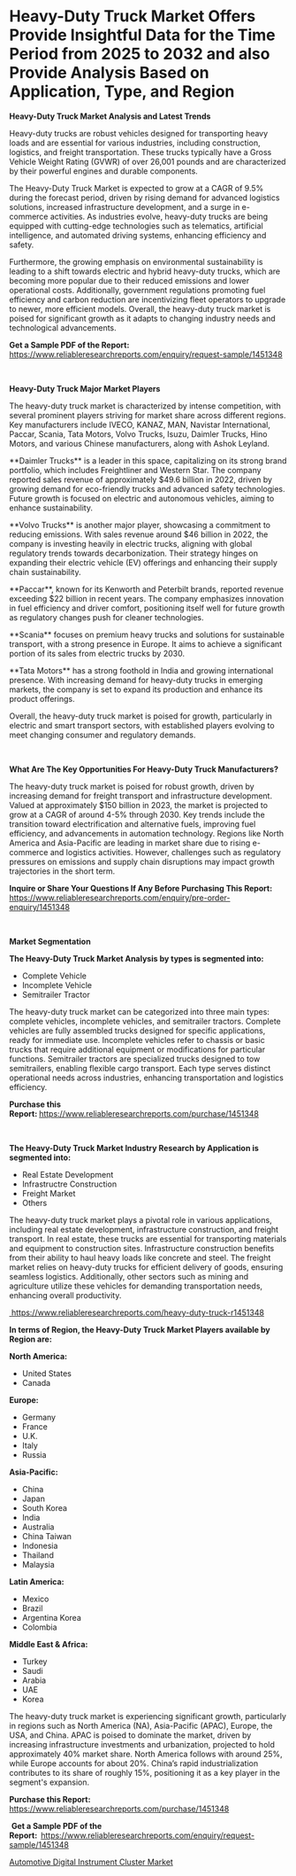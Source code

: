 <p><h1>Heavy-Duty Truck Market Offers Provide Insightful Data for the Time Period from 2025 to 2032 and also Provide Analysis Based on Application, Type, and Region</h1></p><p><strong>Heavy-Duty Truck Market Analysis and Latest Trends</strong></p>
<p><p>Heavy-duty trucks are robust vehicles designed for transporting heavy loads and are essential for various industries, including construction, logistics, and freight transportation. These trucks typically have a Gross Vehicle Weight Rating (GVWR) of over 26,001 pounds and are characterized by their powerful engines and durable components.</p><p>The Heavy-Duty Truck Market is expected to grow at a CAGR of 9.5% during the forecast period, driven by rising demand for advanced logistics solutions, increased infrastructure development, and a surge in e-commerce activities. As industries evolve, heavy-duty trucks are being equipped with cutting-edge technologies such as telematics, artificial intelligence, and automated driving systems, enhancing efficiency and safety.</p><p>Furthermore, the growing emphasis on environmental sustainability is leading to a shift towards electric and hybrid heavy-duty trucks, which are becoming more popular due to their reduced emissions and lower operational costs. Additionally, government regulations promoting fuel efficiency and carbon reduction are incentivizing fleet operators to upgrade to newer, more efficient models. Overall, the heavy-duty truck market is poised for significant growth as it adapts to changing industry needs and technological advancements.</p></p>
<p><strong>Get a Sample PDF of the Report:&nbsp;</strong> <a href="https://www.reliableresearchreports.com/enquiry/request-sample/1451348?utm_campaign=3210&utm_medium=2&utm_source=Github&utm_content=ia&utm_term=30032025&utm_id=heavy-duty-truck">https://www.reliableresearchreports.com/enquiry/request-sample/1451348</a></p>
<p>&nbsp;</p>
<p><strong>Heavy-Duty Truck Major Market Players</strong></p>
<p><p>The heavy-duty truck market is characterized by intense competition, with several prominent players striving for market share across different regions. Key manufacturers include IVECO, KANAZ, MAN, Navistar International, Paccar, Scania, Tata Motors, Volvo Trucks, Isuzu, Daimler Trucks, Hino Motors, and various Chinese manufacturers, along with Ashok Leyland.</p><p>**Daimler Trucks** is a leader in this space, capitalizing on its strong brand portfolio, which includes Freightliner and Western Star. The company reported sales revenue of approximately $49.6 billion in 2022, driven by growing demand for eco-friendly trucks and advanced safety technologies. Future growth is focused on electric and autonomous vehicles, aiming to enhance sustainability.</p><p>**Volvo Trucks** is another major player, showcasing a commitment to reducing emissions. With sales revenue around $46 billion in 2022, the company is investing heavily in electric trucks, aligning with global regulatory trends towards decarbonization. Their strategy hinges on expanding their electric vehicle (EV) offerings and enhancing their supply chain sustainability.</p><p>**Paccar**, known for its Kenworth and Peterbilt brands, reported revenue exceeding $22 billion in recent years. The company emphasizes innovation in fuel efficiency and driver comfort, positioning itself well for future growth as regulatory changes push for cleaner technologies.</p><p>**Scania** focuses on premium heavy trucks and solutions for sustainable transport, with a strong presence in Europe. It aims to achieve a significant portion of its sales from electric trucks by 2030.</p><p>**Tata Motors** has a strong foothold in India and growing international presence. With increasing demand for heavy-duty trucks in emerging markets, the company is set to expand its production and enhance its product offerings.</p><p>Overall, the heavy-duty truck market is poised for growth, particularly in electric and smart transport sectors, with established players evolving to meet changing consumer and regulatory demands.</p></p>
<p>&nbsp;</p>
<p><strong>What Are The Key Opportunities For Heavy-Duty Truck Manufacturers?</strong></p>
<p><p>The heavy-duty truck market is poised for robust growth, driven by increasing demand for freight transport and infrastructure development. Valued at approximately $150 billion in 2023, the market is projected to grow at a CAGR of around 4-5% through 2030. Key trends include the transition toward electrification and alternative fuels, improving fuel efficiency, and advancements in automation technology. Regions like North America and Asia-Pacific are leading in market share due to rising e-commerce and logistics activities. However, challenges such as regulatory pressures on emissions and supply chain disruptions may impact growth trajectories in the short term.</p></p>
<p><strong>Inquire or Share Your Questions If Any Before Purchasing This Report:</strong> <a href="https://www.reliableresearchreports.com/enquiry/pre-order-enquiry/1451348?utm_campaign=3210&utm_medium=2&utm_source=Github&utm_content=ia&utm_term=30032025&utm_id=heavy-duty-truck">https://www.reliableresearchreports.com/enquiry/pre-order-enquiry/1451348</a></p>
<p>&nbsp;</p>
<p><strong>Market Segmentation</strong></p>
<p><strong>The Heavy-Duty Truck Market Analysis by types is segmented into:</strong></p>
<p><ul><li>Complete Vehicle</li><li>Incomplete Vehicle</li><li>Semitrailer Tractor</li></ul></p>
<p><p>The heavy-duty truck market can be categorized into three main types: complete vehicles, incomplete vehicles, and semitrailer tractors. Complete vehicles are fully assembled trucks designed for specific applications, ready for immediate use. Incomplete vehicles refer to chassis or basic trucks that require additional equipment or modifications for particular functions. Semitrailer tractors are specialized trucks designed to tow semitrailers, enabling flexible cargo transport. Each type serves distinct operational needs across industries, enhancing transportation and logistics efficiency.</p></p>
<p><strong>Purchase this Report:&nbsp;</strong><a href="https://www.reliableresearchreports.com/purchase/1451348?utm_campaign=3210&utm_medium=2&utm_source=Github&utm_content=ia&utm_term=30032025&utm_id=heavy-duty-truck">https://www.reliableresearchreports.com/purchase/1451348</a></p>
<p>&nbsp;</p>
<p><strong>The Heavy-Duty Truck Market Industry Research by Application is segmented into:</strong></p>
<p><ul><li>Real Estate Development</li><li>Infrastructre Construction</li><li>Freight Market</li><li>Others</li></ul></p>
<p><p>The heavy-duty truck market plays a pivotal role in various applications, including real estate development, infrastructure construction, and freight transport. In real estate, these trucks are essential for transporting materials and equipment to construction sites. Infrastructure construction benefits from their ability to haul heavy loads like concrete and steel. The freight market relies on heavy-duty trucks for efficient delivery of goods, ensuring seamless logistics. Additionally, other sectors such as mining and agriculture utilize these vehicles for demanding transportation needs, enhancing overall productivity.</p></p>
<p><a href="https://www.reliableresearchreports.com/heavy-duty-truck-r1451348?utm_campaign=3210&utm_medium=2&utm_source=Github&utm_content=ia&utm_term=30032025&utm_id=heavy-duty-truck">&nbsp;https://www.reliableresearchreports.com/heavy-duty-truck-r1451348</a></p>
<p><strong>In terms of Region, the Heavy-Duty Truck Market Players available by Region are:</strong></p>
<p>
    <p> <strong> North America: </strong>
        <ul>
            <li>United States</li>
            <li>Canada</li>
        </ul>
        </p> 
    <p> <strong> Europe: </strong>
        <ul>
            <li>Germany</li>
            <li>France</li>
            <li>U.K.</li>
            <li>Italy</li>
            <li>Russia</li>
        </ul>
        </p> 
    <p> <strong> Asia-Pacific: </strong>
        <ul>
            <li>China</li>
            <li>Japan</li>
            <li>South Korea</li>
            <li>India</li>
            <li>Australia</li>
            <li>China Taiwan</li>
            <li>Indonesia</li>
            <li>Thailand</li>
            <li>Malaysia</li>
        </ul>
        </p> 
    <p> <strong> Latin America: </strong>
        <ul>
            <li>Mexico</li>
            <li>Brazil</li>
            <li>Argentina Korea</li>
            <li>Colombia</li>
        </ul>
        </p> 
    <p> <strong> Middle East & Africa: </strong>
        <ul>
            <li>Turkey</li>
            <li>Saudi</li>
            <li>Arabia</li>
            <li>UAE</li>
            <li>Korea</li>
        </ul>
    </p>
    </p>
<p><p>The heavy-duty truck market is experiencing significant growth, particularly in regions such as North America (NA), Asia-Pacific (APAC), Europe, the USA, and China. APAC is poised to dominate the market, driven by increasing infrastructure investments and urbanization, projected to hold approximately 40% market share. North America follows with around 25%, while Europe accounts for about 20%. China’s rapid industrialization contributes to its share of roughly 15%, positioning it as a key player in the segment's expansion.</p></p>
<p><strong>Purchase this Report: </strong><a href="https://www.reliableresearchreports.com/purchase/1451348?utm_campaign=3210&utm_medium=2&utm_source=Github&utm_content=ia&utm_term=30032025&utm_id=heavy-duty-truck">https://www.reliableresearchreports.com/purchase/1451348</a></p>
<p>&nbsp;<strong>Get a Sample PDF of the Report:&nbsp;&nbsp;</strong><a href="https://www.reliableresearchreports.com/enquiry/request-sample/1451348?utm_campaign=3210&utm_medium=2&utm_source=Github&utm_content=ia&utm_term=30032025&utm_id=heavy-duty-truck">https://www.reliableresearchreports.com/enquiry/request-sample/1451348</a></p>
<p><strong></strong></p>
<p><p><a href="https://github.com/lestymbango/Market-Research-Report-List-1/blob/main/automotive-digital-instrument-cluster-market.md?utm_campaign=3210&utm_medium=2&utm_source=Github&utm_content=ia&utm_term=30032025&utm_id=heavy-duty-truck">Automotive Digital Instrument Cluster Market</a></p></p>